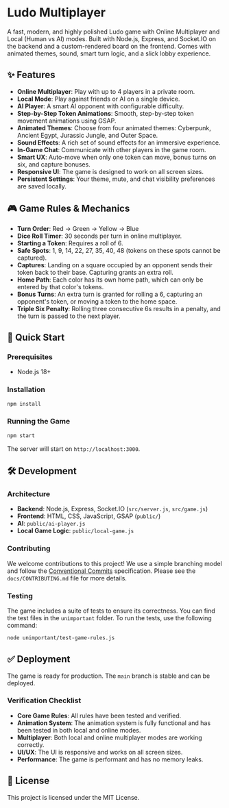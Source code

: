 # Ludo Multiplayer

 A fast, modern, and highly polished Ludo game with Online Multiplayer and Local (Human vs AI) modes. Built with Node.js, Express, and Socket.IO on the backend and a custom-rendered board on the frontend. Comes with animated themes, sound, smart turn logic, and a slick lobby experience.

 ## ✨ Features

 * **Online Multiplayer**: Play with up to 4 players in a private room.
 * **Local Mode**: Play against friends or AI on a single device.
 * **AI Player**: A smart AI opponent with configurable difficulty.
 * **Step-by-Step Token Animations**: Smooth, step-by-step token movement animations using GSAP.
 * **Animated Themes**: Choose from four animated themes: Cyberpunk, Ancient Egypt, Jurassic Jungle, and Outer Space.
 * **Sound Effects**: A rich set of sound effects for an immersive experience.
 * **In-Game Chat**: Communicate with other players in the game room.
 * **Smart UX**: Auto-move when only one token can move, bonus turns on six, and capture bonuses.
 * **Responsive UI**: The game is designed to work on all screen sizes.
 * **Persistent Settings**: Your theme, mute, and chat visibility preferences are saved locally.

 ## 🎮 Game Rules & Mechanics

 * **Turn Order**: Red → Green → Yellow → Blue
 * **Dice Roll Timer**: 30 seconds per turn in online multiplayer.
 * **Starting a Token**: Requires a roll of 6.
 * **Safe Spots**: 1, 9, 14, 22, 27, 35, 40, 48 (tokens on these spots cannot be captured).
 * **Captures**: Landing on a square occupied by an opponent sends their token back to their base. Capturing grants an extra roll.
 * **Home Path**: Each color has its own home path, which can only be entered by that color's tokens.
 * **Bonus Turns**: An extra turn is granted for rolling a 6, capturing an opponent's token, or moving a token to the home space.
 * **Triple Six Penalty**: Rolling three consecutive 6s results in a penalty, and the turn is passed to the next player.

 ## 🚀 Quick Start

 ### Prerequisites

 * Node.js 18+

 ### Installation

 ```bash
 npm install
 ```

 ### Running the Game

 ```bash
 npm start
 ```

 The server will start on `http://localhost:3000`.

 ## 🛠️ Development

 ### Architecture

 * **Backend**: Node.js, Express, Socket.IO (`src/server.js`, `src/game.js`)
 * **Frontend**: HTML, CSS, JavaScript, GSAP (`public/`)
 * **AI**: `public/ai-player.js`
 * **Local Game Logic**: `public/local-game.js`

 ### Contributing

 We welcome contributions to this project! We use a simple branching model and follow the [Conventional Commits](https://www.conventionalcommits.org/en/v1.0.0/) specification. Please see the `docs/CONTRIBUTING.md` file for more details.

 ### Testing

 The game includes a suite of tests to ensure its correctness. You can find the test files in the `unimportant` folder. To run the tests, use the following command:

 ```bash
 node unimportant/test-game-rules.js
 ```

 ## ✅ Deployment

 The game is ready for production. The `main` branch is stable and can be deployed.

 ### Verification Checklist

 * **Core Game Rules**: All rules have been tested and verified.
 * **Animation System**: The animation system is fully functional and has been tested in both local and online modes.
 * **Multiplayer**: Both local and online multiplayer modes are working correctly.
 * **UI/UX**: The UI is responsive and works on all screen sizes.
 * **Performance**: The game is performant and has no memory leaks.

 ## 📝 License

 This project is licensed under the MIT License.